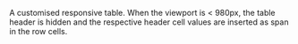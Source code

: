 A customised responsive table. When the viewport is < 980px, the table header is hidden and the respective header cell values are inserted as span in the row cells.